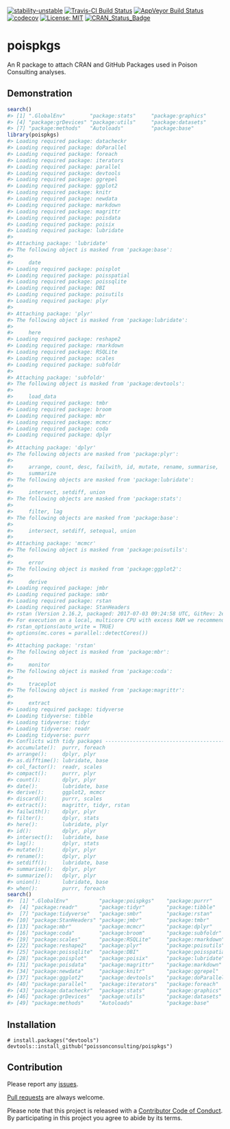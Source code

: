 
<!-- README.md is generated from README.Rmd. Please edit that file -->
[![stability-unstable](https://img.shields.io/badge/stability-unstable-yellow.svg)](https://github.com/joethorley/stability-badges#unstable) [![Travis-CI Build Status](https://travis-ci.org/poissonconsulting/poispkgs.svg?branch=master)](https://travis-ci.org/poissonconsulting/poispkgs) [![AppVeyor Build Status](https://ci.appveyor.com/api/projects/status/github/poissonconsulting/poispkgs?branch=master&svg=true)](https://ci.appveyor.com/project/poissonconsulting/poispkgs) [![codecov](https://codecov.io/gh/poissonconsulting/poispkgs/branch/master/graph/badge.svg)](https://codecov.io/gh/poissonconsulting/poispkgs) [![License: MIT](https://img.shields.io/badge/License-MIT-green.svg)](https://opensource.org/licenses/MIT) [![CRAN\_Status\_Badge](http://www.r-pkg.org/badges/version/poispkgs)](https://cran.r-project.org/package=poispkgs)

poispkgs
========

An R package to attach CRAN and GitHub Packages used in Poison Consulting analyses.

Demonstration
-------------

``` r
search()
#> [1] ".GlobalEnv"        "package:stats"     "package:graphics" 
#> [4] "package:grDevices" "package:utils"     "package:datasets" 
#> [7] "package:methods"   "Autoloads"         "package:base"
library(poispkgs)
#> Loading required package: datacheckr
#> Loading required package: doParallel
#> Loading required package: foreach
#> Loading required package: iterators
#> Loading required package: parallel
#> Loading required package: devtools
#> Loading required package: ggrepel
#> Loading required package: ggplot2
#> Loading required package: knitr
#> Loading required package: newdata
#> Loading required package: markdown
#> Loading required package: magrittr
#> Loading required package: poisdata
#> Loading required package: poisix
#> Loading required package: lubridate
#> 
#> Attaching package: 'lubridate'
#> The following object is masked from 'package:base':
#> 
#>     date
#> Loading required package: poisplot
#> Loading required package: poisspatial
#> Loading required package: poissqlite
#> Loading required package: DBI
#> Loading required package: poisutils
#> Loading required package: plyr
#> 
#> Attaching package: 'plyr'
#> The following object is masked from 'package:lubridate':
#> 
#>     here
#> Loading required package: reshape2
#> Loading required package: rmarkdown
#> Loading required package: RSQLite
#> Loading required package: scales
#> Loading required package: subfoldr
#> 
#> Attaching package: 'subfoldr'
#> The following object is masked from 'package:devtools':
#> 
#>     load_data
#> Loading required package: tmbr
#> Loading required package: broom
#> Loading required package: mbr
#> Loading required package: mcmcr
#> Loading required package: coda
#> Loading required package: dplyr
#> 
#> Attaching package: 'dplyr'
#> The following objects are masked from 'package:plyr':
#> 
#>     arrange, count, desc, failwith, id, mutate, rename, summarise,
#>     summarize
#> The following objects are masked from 'package:lubridate':
#> 
#>     intersect, setdiff, union
#> The following objects are masked from 'package:stats':
#> 
#>     filter, lag
#> The following objects are masked from 'package:base':
#> 
#>     intersect, setdiff, setequal, union
#> 
#> Attaching package: 'mcmcr'
#> The following object is masked from 'package:poisutils':
#> 
#>     error
#> The following object is masked from 'package:ggplot2':
#> 
#>     derive
#> Loading required package: jmbr
#> Loading required package: smbr
#> Loading required package: rstan
#> Loading required package: StanHeaders
#> rstan (Version 2.16.2, packaged: 2017-07-03 09:24:58 UTC, GitRev: 2e1f913d3ca3)
#> For execution on a local, multicore CPU with excess RAM we recommend calling
#> rstan_options(auto_write = TRUE)
#> options(mc.cores = parallel::detectCores())
#> 
#> Attaching package: 'rstan'
#> The following object is masked from 'package:mbr':
#> 
#>     monitor
#> The following object is masked from 'package:coda':
#> 
#>     traceplot
#> The following object is masked from 'package:magrittr':
#> 
#>     extract
#> Loading required package: tidyverse
#> Loading tidyverse: tibble
#> Loading tidyverse: tidyr
#> Loading tidyverse: readr
#> Loading tidyverse: purrr
#> Conflicts with tidy packages ----------------------------------------------
#> accumulate():  purrr, foreach
#> arrange():     dplyr, plyr
#> as.difftime(): lubridate, base
#> col_factor():  readr, scales
#> compact():     purrr, plyr
#> count():       dplyr, plyr
#> date():        lubridate, base
#> derive():      ggplot2, mcmcr
#> discard():     purrr, scales
#> extract():     magrittr, tidyr, rstan
#> failwith():    dplyr, plyr
#> filter():      dplyr, stats
#> here():        lubridate, plyr
#> id():          dplyr, plyr
#> intersect():   lubridate, base
#> lag():         dplyr, stats
#> mutate():      dplyr, plyr
#> rename():      dplyr, plyr
#> setdiff():     lubridate, base
#> summarise():   dplyr, plyr
#> summarize():   dplyr, plyr
#> union():       lubridate, base
#> when():        purrr, foreach
search()
#>  [1] ".GlobalEnv"          "package:poispkgs"    "package:purrr"      
#>  [4] "package:readr"       "package:tidyr"       "package:tibble"     
#>  [7] "package:tidyverse"   "package:smbr"        "package:rstan"      
#> [10] "package:StanHeaders" "package:jmbr"        "package:tmbr"       
#> [13] "package:mbr"         "package:mcmcr"       "package:dplyr"      
#> [16] "package:coda"        "package:broom"       "package:subfoldr"   
#> [19] "package:scales"      "package:RSQLite"     "package:rmarkdown"  
#> [22] "package:reshape2"    "package:plyr"        "package:poisutils"  
#> [25] "package:poissqlite"  "package:DBI"         "package:poisspatial"
#> [28] "package:poisplot"    "package:poisix"      "package:lubridate"  
#> [31] "package:poisdata"    "package:magrittr"    "package:markdown"   
#> [34] "package:newdata"     "package:knitr"       "package:ggrepel"    
#> [37] "package:ggplot2"     "package:devtools"    "package:doParallel" 
#> [40] "package:parallel"    "package:iterators"   "package:foreach"    
#> [43] "package:datacheckr"  "package:stats"       "package:graphics"   
#> [46] "package:grDevices"   "package:utils"       "package:datasets"   
#> [49] "package:methods"     "Autoloads"           "package:base"
```

Installation
------------

    # install.packages("devtools")
    devtools::install_github("poissonconsulting/poispkgs")

Contribution
------------

Please report any [issues](https://github.com/poissonconsulting/poispkgs/issues).

[Pull requests](https://github.com/poissonconsulting/poispkgs/pulls) are always welcome.

Please note that this project is released with a [Contributor Code of Conduct](https://github.com/poissonconsulting/poispkgs/blob/master/CONDUCT.md). By participating in this project you agree to abide by its terms.
